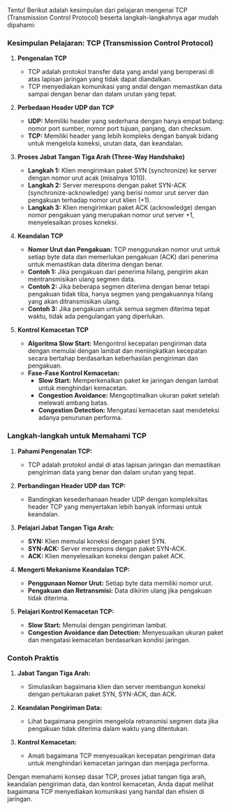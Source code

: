 Tentu! Berikut adalah kesimpulan dari pelajaran mengenai TCP (Transmission Control Protocol) beserta langkah-langkahnya agar mudah dipahami:

### Kesimpulan Pelajaran: TCP (Transmission Control Protocol)

1. **Pengenalan TCP**
   - TCP adalah protokol transfer data yang andal yang beroperasi di atas lapisan jaringan yang tidak dapat diandalkan.
   - TCP menyediakan komunikasi yang andal dengan memastikan data sampai dengan benar dan dalam urutan yang tepat.

2. **Perbedaan Header UDP dan TCP**
   - **UDP:** Memiliki header yang sederhana dengan hanya empat bidang: nomor port sumber, nomor port tujuan, panjang, dan checksum.
   - **TCP:** Memiliki header yang lebih kompleks dengan banyak bidang untuk mengelola koneksi, urutan data, dan keandalan.

3. **Proses Jabat Tangan Tiga Arah (Three-Way Handshake)**
   - **Langkah 1:** Klien mengirimkan paket SYN (synchronize) ke server dengan nomor urut acak (misalnya 1010).
   - **Langkah 2:** Server merespons dengan paket SYN-ACK (synchronize-acknowledge) yang berisi nomor urut server dan pengakuan terhadap nomor urut klien (+1).
   - **Langkah 3:** Klien mengirimkan paket ACK (acknowledge) dengan nomor pengakuan yang merupakan nomor urut server +1, menyelesaikan proses koneksi.

4. **Keandalan TCP**
   - **Nomor Urut dan Pengakuan:** TCP menggunakan nomor urut untuk setiap byte data dan memerlukan pengakuan (ACK) dari penerima untuk memastikan data diterima dengan benar.
   - **Contoh 1:** Jika pengakuan dari penerima hilang, pengirim akan mentransmisikan ulang segmen data.
   - **Contoh 2:** Jika beberapa segmen diterima dengan benar tetapi pengakuan tidak tiba, hanya segmen yang pengakuannya hilang yang akan ditransmisikan ulang.
   - **Contoh 3:** Jika pengakuan untuk semua segmen diterima tepat waktu, tidak ada pengulangan yang diperlukan.

5. **Kontrol Kemacetan TCP**
   - **Algoritma Slow Start:** Mengontrol kecepatan pengiriman data dengan memulai dengan lambat dan meningkatkan kecepatan secara bertahap berdasarkan keberhasilan pengiriman dan pengakuan.
   - **Fase-Fase Kontrol Kemacetan:**
     - **Slow Start:** Memperkenalkan paket ke jaringan dengan lambat untuk menghindari kemacetan.
     - **Congestion Avoidance:** Mengoptimalkan ukuran paket setelah melewati ambang batas.
     - **Congestion Detection:** Mengatasi kemacetan saat mendeteksi adanya penurunan performa.

### Langkah-langkah untuk Memahami TCP

1. **Pahami Pengenalan TCP:**
   - TCP adalah protokol andal di atas lapisan jaringan dan memastikan pengiriman data yang benar dan dalam urutan yang tepat.

2. **Perbandingan Header UDP dan TCP:**
   - Bandingkan kesederhanaan header UDP dengan kompleksitas header TCP yang menyertakan lebih banyak informasi untuk keandalan.

3. **Pelajari Jabat Tangan Tiga Arah:**
   - **SYN:** Klien memulai koneksi dengan paket SYN.
   - **SYN-ACK:** Server merespons dengan paket SYN-ACK.
   - **ACK:** Klien menyelesaikan koneksi dengan paket ACK.

4. **Mengerti Mekanisme Keandalan TCP:**
   - **Penggunaan Nomor Urut:** Setiap byte data memiliki nomor urut.
   - **Pengakuan dan Retransmisi:** Data dikirim ulang jika pengakuan tidak diterima.

5. **Pelajari Kontrol Kemacetan TCP:**
   - **Slow Start:** Memulai dengan pengiriman lambat.
   - **Congestion Avoidance dan Detection:** Menyesuaikan ukuran paket dan mengatasi kemacetan berdasarkan kondisi jaringan.

### Contoh Praktis

1. **Jabat Tangan Tiga Arah:**
   - Simulasikan bagaimana klien dan server membangun koneksi dengan pertukaran paket SYN, SYN-ACK, dan ACK.

2. **Keandalan Pengiriman Data:**
   - Lihat bagaimana pengirim mengelola retransmisi segmen data jika pengakuan tidak diterima dalam waktu yang ditentukan.

3. **Kontrol Kemacetan:**
   - Amati bagaimana TCP menyesuaikan kecepatan pengiriman data untuk menghindari kemacetan jaringan dan menjaga performa.

Dengan memahami konsep dasar TCP, proses jabat tangan tiga arah, keandalan pengiriman data, dan kontrol kemacetan, Anda dapat melihat bagaimana TCP menyediakan komunikasi yang handal dan efisien di jaringan.
